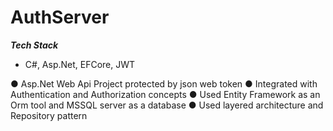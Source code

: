 # AuthServer

***Tech Stack***
- C#, Asp.Net, EFCore, JWT

● Asp.Net Web Api Project protected by json web token
● Integrated with Authentication and Authorization concepts
● Used Entity Framework as an Orm tool and MSSQL server as a database
● Used layered architecture and Repository pattern
